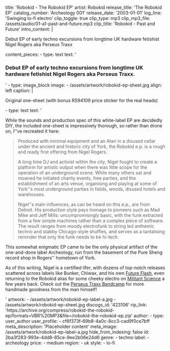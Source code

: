 title: 'Robokid - The Robokid EP'
artist: Robokid
release_title: 'The Robokid EP'
catalog_number: 'Archeology 001'
release_date: '2003-01-01'
log_line: 'Swinging lo-fi electro'
clip_toggle: true
clip_type: mp3
clip_mp3_file: /assets/audio/01-a1-past-and-future.mp3
clip_title: 'Robokid - Past and Future'
intro_content: |
  <p>Debut EP of early techno excursions from longtime UK hardware fetishist Nigel Rogers aka Perseus Traxx
  </p>
content_pieces:
  -
    type: text
    text: '<h3>Debut EP of early techno excursions from longtime UK hardware fetishist Nigel Rogers aka Perseus Traxx.&nbsp;</h3>'
  -
    type: image_block
    image:
      - /assets/artwork/robokid-ep-sheet.jpg
    align: left
    caption: |
      <p>Original one-sheet (with bonus RS94109 price sticker for the real heads)
      </p>
  -
    type: text
    text: '<p>While the sounds and production spec of this white-label EP are decidedly DIY, the included one-sheet is impressively thorough, so rather than drone on, I''ve recreated it here:<br></p><blockquote><p>Produced with minimal equipment and an Atari in a disused cellar under the ancient and historic city of York, the Robokid e.p. is a rough and ready first offering from Nigel Rogers.</p><p>A long time DJ and activist within the city, Nigel fought to create a platform for artistic output when there was little scope for the operation of an underground scene. While many others sat and moaned he initiated charity events, free parties, and the establishment of an arts venue, organising and playing at some of York''s most underground parties in fields, woods, disused hotels and warehouses.&nbsp;</p><p>Nigel''s main influences, as can be heard on this e.p., are from Detroit. His production style pays homage to pioneers such as Mad Mike and Jeff Mills: uncompromisingly basic, with the funk extracted from a few simple machines rather than a complex piece of software. The result ranges from moody electrofunk to string led anthemic techno and stabby Chicago-style shuffles, and serves as a tantalising reminder that only the funk needs to be hi-tech.&nbsp;</p></blockquote><p>This somewhat enigmatic EP came to be the only physical artifact of the one-and-done label Archeology, run from the basement of the Pure Sheng record shop in Rogers'' hometown of York.<i><br></i></p><p>As of this writing, Nigel is a certified lifer, with dozens of top-notch releases scattered across labels like Bunker, Chiwax, and his own <a href="https://www.discogs.com/label/180742-Future-Flash">Future Flash</a>, even returning to the Robokid alias for some cheeky electro on <a href="https://militantscience.bandcamp.com/album/msia014">Militant Science</a> a few years back. Check out the <a href="https://perseustraxx.bandcamp.com/">Perseus Traxx Bandcamp</a> for more handmade goodness from the man himself!</p>'
artwork:
  - /assets/artwork/robokid-ep-label-a.jpg
  - /assets/artwork/robokid-ep-sheet.jpg
discogs_id: '423106'
rip_link: 'https://archive.org/compress/robokid-the-robokid-ep/formats=VBR%20MP3&file=/robokid-the-robokid-ep.zip'
author:
  -
    type: user_author
    user_profile:
      - cf6f373f-69b8-4a0c-8cc3-cad9f0ce7bff
meta_description: 'Placeholder content'
meta_image: /assets/artwork/robokid-ep-label-a.jpg
hide_from_indexing: false
id: 2ba3f283-993e-4dd8-85ce-9ee2b06e24d6
genre:
  - techno
label:
  - archeology
price:
  - medium
region:
  - uk
style:
  - lo-fi
